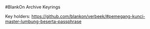#BlankOn Archive Keyrings

Key holders: https://github.com/blankon/verbeek/#pemegang-kunci-master-lumbung-beserta-passphrase


